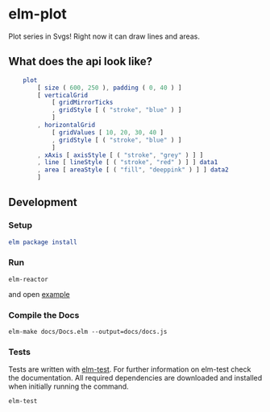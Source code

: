# elm-plot

Plot series in Svgs! Right now it can draw lines and areas.

## What does the api look like?

```elm
	plot
        [ size ( 600, 250 ), padding ( 0, 40 ) ]
        [ verticalGrid
            [ gridMirrorTicks
            , gridStyle [ ( "stroke", "blue" ) ]
            ]
        , horizontalGrid
            [ gridValues [ 10, 20, 30, 40 ]
            , gridStyle [ ( "stroke", "blue" ) ]
            ]
        , xAxis [ axisStyle [ ( "stroke", "grey" ) ] ]
        , line [ lineStyle [ ( "stroke", "red" ) ] ] data1
        , area [ areaStyle [ ( "fill", "deeppink" ) ] ] data2
        ]
```

## Development

### Setup

```elm
elm package install
```

### Run

```
elm-reactor
```

and open [example](http://localhost:8000/examples/PlotExample.elm)

### Compile the Docs

```
elm-make docs/Docs.elm --output=docs/docs.js
```

### Tests

Tests are written with [elm-test](https://github.com/elm-community/elm-test).
For further information on elm-test check the documentation.
All required dependencies are downloaded and installed when initially running the command.

```
elm-test
```
